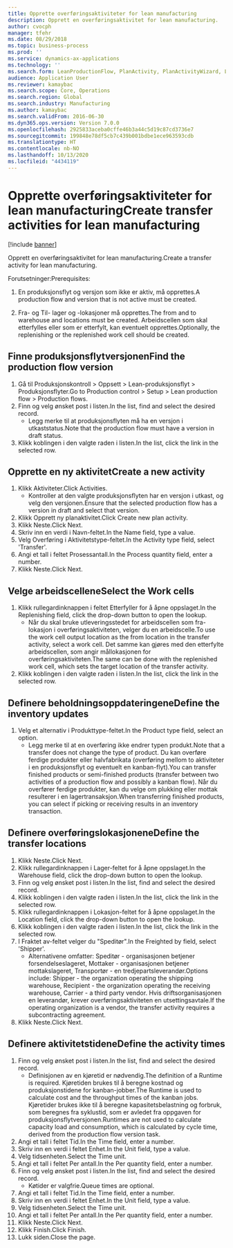 ```yaml
---
title: Opprette overføringsaktiviteter for lean manufacturing
description: Opprett en overføringsaktivitet for lean manufacturing.
author: cvocph
manager: tfehr
ms.date: 08/29/2018
ms.topic: business-process
ms.prod: ''
ms.service: dynamics-ax-applications
ms.technology: ''
ms.search.form: LeanProductionFlow, PlanActivity, PlanActivityWizard, LeanWorkCellLookup, InventLocationIdLookup
audience: Application User
ms.reviewer: kamaybac
ms.search.scope: Core, Operations
ms.search.region: Global
ms.search.industry: Manufacturing
ms.author: kamaybac
ms.search.validFrom: 2016-06-30
ms.dyn365.ops.version: Version 7.0.0
ms.openlocfilehash: 2925833aceba0cffe46b3a44c5d19c87cd3736e7
ms.sourcegitcommit: 199848e78df5cb7c439b001bdbe1ece963593cdb
ms.translationtype: HT
ms.contentlocale: nb-NO
ms.lasthandoff: 10/13/2020
ms.locfileid: "4434119"
---
```

# <a name="create-transfer-activities-for-lean-manufacturing"></a><span data-ttu-id="46649-103">Opprette overføringsaktiviteter for lean manufacturing</span><span class="sxs-lookup"><span data-stu-id="46649-103">Create transfer activities for lean manufacturing</span></span>

[!include [banner](../../includes/banner.md)]

<span data-ttu-id="46649-104">Opprett en overføringsaktivitet for lean manufacturing.</span><span class="sxs-lookup"><span data-stu-id="46649-104">Create a transfer activity for lean manufacturing.</span></span> 

<span data-ttu-id="46649-105">Forutsetninger:</span><span class="sxs-lookup"><span data-stu-id="46649-105">Prerequisites:</span></span> 

1. <span data-ttu-id="46649-106">En produksjonsflyt og versjon som ikke er aktiv, må opprettes.</span><span class="sxs-lookup"><span data-stu-id="46649-106">A production flow and version that is not active must be created.</span></span>

2. <span data-ttu-id="46649-107">Fra- og Til- lager og -lokasjoner må opprettes.</span><span class="sxs-lookup"><span data-stu-id="46649-107">The from and to warehouse and locations must be created.</span></span> <span data-ttu-id="46649-108">Arbeidscellen som skal etterfylles eller som er etterfylt, kan eventuelt opprettes.</span><span class="sxs-lookup"><span data-stu-id="46649-108">Optionally, the replenishing or the replenished work cell should be created.</span></span>


## <a name="find-the-production-flow-version"></a><span data-ttu-id="46649-109">Finne produksjonsflytversjonen</span><span class="sxs-lookup"><span data-stu-id="46649-109">Find the production flow version</span></span>
1. <span data-ttu-id="46649-110">Gå til Produksjonskontroll > Oppsett > Lean-produksjonsflyt > Produksjonsflyter.</span><span class="sxs-lookup"><span data-stu-id="46649-110">Go to Production control > Setup > Lean production flow > Production flows.</span></span>
2. <span data-ttu-id="46649-111">Finn og velg ønsket post i listen.</span><span class="sxs-lookup"><span data-stu-id="46649-111">In the list, find and select the desired record.</span></span>
    * <span data-ttu-id="46649-112">Legg merke til at produksjonsflyten må ha en versjon i utkaststatus.</span><span class="sxs-lookup"><span data-stu-id="46649-112">Note that the production flow must have a version in draft status.</span></span>  
3. <span data-ttu-id="46649-113">Klikk koblingen i den valgte raden i listen.</span><span class="sxs-lookup"><span data-stu-id="46649-113">In the list, click the link in the selected row.</span></span>

## <a name="create-a-new-activity"></a><span data-ttu-id="46649-114">Opprette en ny aktivitet</span><span class="sxs-lookup"><span data-stu-id="46649-114">Create a new activity</span></span>
1. <span data-ttu-id="46649-115">Klikk Aktiviteter.</span><span class="sxs-lookup"><span data-stu-id="46649-115">Click Activities.</span></span>
    * <span data-ttu-id="46649-116">Kontroller at den valgte produksjonsflyten har en versjon i utkast, og velg den versjonen.</span><span class="sxs-lookup"><span data-stu-id="46649-116">Ensure that the selected production flow has a version in draft and select that version.</span></span>  
2. <span data-ttu-id="46649-117">Klikk Opprett ny planaktivitet.</span><span class="sxs-lookup"><span data-stu-id="46649-117">Click Create new plan activity.</span></span>
3. <span data-ttu-id="46649-118">Klikk Neste.</span><span class="sxs-lookup"><span data-stu-id="46649-118">Click Next.</span></span>
4. <span data-ttu-id="46649-119">Skriv inn en verdi i Navn-feltet.</span><span class="sxs-lookup"><span data-stu-id="46649-119">In the Name field, type a value.</span></span>
5. <span data-ttu-id="46649-120">Velg Overføring i Aktivitetstype-feltet.</span><span class="sxs-lookup"><span data-stu-id="46649-120">In the Activity type field, select 'Transfer'.</span></span>
6. <span data-ttu-id="46649-121">Angi et tall i feltet Prosessantall.</span><span class="sxs-lookup"><span data-stu-id="46649-121">In the Process quantity field, enter a number.</span></span>
7. <span data-ttu-id="46649-122">Klikk Neste.</span><span class="sxs-lookup"><span data-stu-id="46649-122">Click Next.</span></span>

## <a name="select-the-work-cells"></a><span data-ttu-id="46649-123">Velge arbeidscellene</span><span class="sxs-lookup"><span data-stu-id="46649-123">Select the Work cells</span></span>
1. <span data-ttu-id="46649-124">Klikk rullegardinknappen i feltet Etterfyller for å åpne oppslaget.</span><span class="sxs-lookup"><span data-stu-id="46649-124">In the Replenishing field, click the drop-down button to open the lookup.</span></span>
    * <span data-ttu-id="46649-125">Når du skal bruke utleveringsstedet for arbeidscellen som fra-lokasjon i overføringsaktiviteten, velger du en arbeidscelle.</span><span class="sxs-lookup"><span data-stu-id="46649-125">To use the work cell output location as the from location in the transfer activity, select a work cell.</span></span> <span data-ttu-id="46649-126">Det samme kan gjøres med den etterfylte arbeidscellen, som angir mållokasjonen for overføringsaktiviteten.</span><span class="sxs-lookup"><span data-stu-id="46649-126">The same can be done with the replenished work cell, which sets the target location of the transfer activity.</span></span>  
2. <span data-ttu-id="46649-127">Klikk koblingen i den valgte raden i listen.</span><span class="sxs-lookup"><span data-stu-id="46649-127">In the list, click the link in the selected row.</span></span>

## <a name="define-the-inventory-updates"></a><span data-ttu-id="46649-128">Definere beholdningsoppdateringene</span><span class="sxs-lookup"><span data-stu-id="46649-128">Define the inventory updates</span></span>
1. <span data-ttu-id="46649-129">Velg et alternativ i Produkttype-feltet.</span><span class="sxs-lookup"><span data-stu-id="46649-129">In the Product type field, select an option.</span></span>
    * <span data-ttu-id="46649-130">Legg merke til at en overføring ikke endrer typen produkt.</span><span class="sxs-lookup"><span data-stu-id="46649-130">Note that a transfer does not change the type of product.</span></span> <span data-ttu-id="46649-131">Du kan overføre ferdige produkter eller halvfabrikata (overføring mellom to aktiviteter i en produksjonsflyt og eventuelt en kanban-flyt).</span><span class="sxs-lookup"><span data-stu-id="46649-131">You can transfer finished products or semi-finished products (transfer between two activities of a production flow and possibly a kanban flow).</span></span>     <span data-ttu-id="46649-132">Når du overfører ferdige produkter, kan du velge om plukking eller mottak resulterer i en lagertransaksjon.</span><span class="sxs-lookup"><span data-stu-id="46649-132">When transferring finished products, you can select if picking or receiving results in an inventory transaction.</span></span>  

## <a name="define-the-transfer-locations"></a><span data-ttu-id="46649-133">Definere overføringslokasjonene</span><span class="sxs-lookup"><span data-stu-id="46649-133">Define the transfer locations</span></span>
1. <span data-ttu-id="46649-134">Klikk Neste.</span><span class="sxs-lookup"><span data-stu-id="46649-134">Click Next.</span></span>
2. <span data-ttu-id="46649-135">Klikk rullegardinknappen i Lager-feltet for å åpne oppslaget.</span><span class="sxs-lookup"><span data-stu-id="46649-135">In the Warehouse field, click the drop-down button to open the lookup.</span></span>
3. <span data-ttu-id="46649-136">Finn og velg ønsket post i listen.</span><span class="sxs-lookup"><span data-stu-id="46649-136">In the list, find and select the desired record.</span></span>
4. <span data-ttu-id="46649-137">Klikk koblingen i den valgte raden i listen.</span><span class="sxs-lookup"><span data-stu-id="46649-137">In the list, click the link in the selected row.</span></span>
5. <span data-ttu-id="46649-138">Klikk rullegardinknappen i Lokasjon-feltet for å åpne oppslaget.</span><span class="sxs-lookup"><span data-stu-id="46649-138">In the Location field, click the drop-down button to open the lookup.</span></span>
6. <span data-ttu-id="46649-139">Klikk koblingen i den valgte raden i listen.</span><span class="sxs-lookup"><span data-stu-id="46649-139">In the list, click the link in the selected row.</span></span>
7. <span data-ttu-id="46649-140">I Fraktet av-feltet velger du "Speditør".</span><span class="sxs-lookup"><span data-stu-id="46649-140">In the Freighted by field, select 'Shipper'.</span></span>
    * <span data-ttu-id="46649-141">Alternativene omfatter: Speditør - organisasjonen betjener forsendelseslageret, Mottaker - organisasjonen betjener mottakslageret, Transportør - en tredjepartsleverandør.</span><span class="sxs-lookup"><span data-stu-id="46649-141">Options include: Shipper - the organization operating the shipping warehouse, Recipient -  the organization operating the receiving warehouse, Carrier - a third party vendor.</span></span> <span data-ttu-id="46649-142">Hvis driftsorganisasjonen en leverandør, krever overføringsaktiviteten en utsettingsavtale.</span><span class="sxs-lookup"><span data-stu-id="46649-142">If the operating organization is a vendor, the transfer activity requires a subcontracting agreement.</span></span>  
8. <span data-ttu-id="46649-143">Klikk Neste.</span><span class="sxs-lookup"><span data-stu-id="46649-143">Click Next.</span></span>

## <a name="define-the-activity-times"></a><span data-ttu-id="46649-144">Definere aktivitetstidene</span><span class="sxs-lookup"><span data-stu-id="46649-144">Define the activity times</span></span>
1. <span data-ttu-id="46649-145">Finn og velg ønsket post i listen.</span><span class="sxs-lookup"><span data-stu-id="46649-145">In the list, find and select the desired record.</span></span>
    * <span data-ttu-id="46649-146">Definisjonen av en kjøretid er nødvendig.</span><span class="sxs-lookup"><span data-stu-id="46649-146">The definition of a Runtime is required.</span></span> <span data-ttu-id="46649-147">Kjøretiden brukes til å beregne kostnad og produksjonstidene for kanban-jobber.</span><span class="sxs-lookup"><span data-stu-id="46649-147">The Runtime is used to calculate cost and the throughput times of the kanban jobs.</span></span> <span data-ttu-id="46649-148">Kjøretider brukes ikke til å beregne kapasitetsbelastning og forbruk, som beregnes fra syklustid, som er avledet fra oppgaven for produksjonsflytversjonen.</span><span class="sxs-lookup"><span data-stu-id="46649-148">Runtimes are not used to calculate capacity load and consumption, which is calculated by cycle time, derived from the production flow version task.</span></span>  
2. <span data-ttu-id="46649-149">Angi et tall i feltet Tid.</span><span class="sxs-lookup"><span data-stu-id="46649-149">In the Time field, enter a number.</span></span>
3. <span data-ttu-id="46649-150">Skriv inn en verdi i feltet Enhet.</span><span class="sxs-lookup"><span data-stu-id="46649-150">In the Unit field, type a value.</span></span>
4. <span data-ttu-id="46649-151">Velg tidsenheten.</span><span class="sxs-lookup"><span data-stu-id="46649-151">Select the Time unit.</span></span>
5. <span data-ttu-id="46649-152">Angi et tall i feltet Per antall.</span><span class="sxs-lookup"><span data-stu-id="46649-152">In the Per quantity field, enter a number.</span></span>
6. <span data-ttu-id="46649-153">Finn og velg ønsket post i listen.</span><span class="sxs-lookup"><span data-stu-id="46649-153">In the list, find and select the desired record.</span></span>
    * <span data-ttu-id="46649-154">Køtider er valgfrie.</span><span class="sxs-lookup"><span data-stu-id="46649-154">Queue times are optional.</span></span>  
7. <span data-ttu-id="46649-155">Angi et tall i feltet Tid.</span><span class="sxs-lookup"><span data-stu-id="46649-155">In the Time field, enter a number.</span></span>
8. <span data-ttu-id="46649-156">Skriv inn en verdi i feltet Enhet.</span><span class="sxs-lookup"><span data-stu-id="46649-156">In the Unit field, type a value.</span></span>
9. <span data-ttu-id="46649-157">Velg tidsenheten.</span><span class="sxs-lookup"><span data-stu-id="46649-157">Select the Time unit.</span></span>
10. <span data-ttu-id="46649-158">Angi et tall i feltet Per antall.</span><span class="sxs-lookup"><span data-stu-id="46649-158">In the Per quantity field, enter a number.</span></span>
11. <span data-ttu-id="46649-159">Klikk Neste.</span><span class="sxs-lookup"><span data-stu-id="46649-159">Click Next.</span></span>
12. <span data-ttu-id="46649-160">Klikk Finish.</span><span class="sxs-lookup"><span data-stu-id="46649-160">Click Finish.</span></span>
13. <span data-ttu-id="46649-161">Lukk siden.</span><span class="sxs-lookup"><span data-stu-id="46649-161">Close the page.</span></span>

